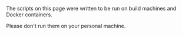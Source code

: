 The scripts on this page were written to be run on build machines and Docker containers.

Please don't run them on your personal machine.
